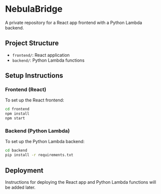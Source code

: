 # NebulaBridge

A private repository for a React app frontend with a Python Lambda backend.

## Project Structure

- `frontend/`: React application
- `backend/`: Python Lambda functions

## Setup Instructions

### Frontend (React)

To set up the React frontend:

```bash
cd frontend
npm install
npm start
```

### Backend (Python Lambda)

To set up the Python Lambda backend:

```bash
cd backend
pip install -r requirements.txt
```

## Deployment

Instructions for deploying the React app and Python Lambda functions will be added later.
